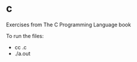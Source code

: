 # c
Exercises from The C Programming Language book 

To run the files: 
- cc <filename>.c
- ./a.out 
